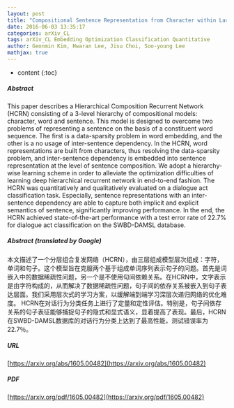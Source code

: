```yaml
---
layout: post
title: "Compositional Sentence Representation from Character within Large Context Text"
date: 2016-06-03 13:35:17
categories: arXiv_CL
tags: arXiv_CL Embedding Optimization Classification Quantitative
author: Geonmin Kim, Hwaran Lee, Jisu Choi, Soo-young Lee
mathjax: true
---
```


* content
{:toc}

##### Abstract
This paper describes a Hierarchical Composition Recurrent Network (HCRN) consisting of a 3-level hierarchy of compositional models: character, word and sentence. This model is designed to overcome two problems of representing a sentence on the basis of a constituent word sequence. The first is a data-sparsity problem in word embedding, and the other is a no usage of inter-sentence dependency. In the HCRN, word representations are built from characters, thus resolving the data-sparsity problem, and inter-sentence dependency is embedded into sentence representation at the level of sentence composition. We adopt a hierarchy-wise learning scheme in order to alleviate the optimization difficulties of learning deep hierarchical recurrent network in end-to-end fashion. The HCRN was quantitatively and qualitatively evaluated on a dialogue act classification task. Especially, sentence representations with an inter-sentence dependency are able to capture both implicit and explicit semantics of sentence, significantly improving performance. In the end, the HCRN achieved state-of-the-art performance with a test error rate of 22.7% for dialogue act classification on the SWBD-DAMSL database.

##### Abstract (translated by Google)
本文描述了一个分层组合复发网络（HCRN），由三层组成模型层次组成：字符，单词和句子。这个模型旨在克服两个基于组成单词序列表示句子的问题。首先是词嵌入中的数据稀疏性问题，另一个是不使用句间依赖关系。在HCRN中，文字表示是由字符构成的，从而解决了数据稀疏性问题，句子间的依存关系被嵌入到句子表达层面。我们采用层次式的学习方案，以缓解端到端学习深层次递归网络的优化难度。 HCRN在对话行为分类任务上进行了定量和定性评估。特别是，句子间依存关系的句子表征能够捕捉句子的隐式和显式语义，显着提高了表现。最后，HCRN在SWBD-DAMSL数据库的对话行为分类上达到了最高性能，测试错误率为22.7％。

##### URL
[https://arxiv.org/abs/1605.00482](https://arxiv.org/abs/1605.00482)

##### PDF
[https://arxiv.org/pdf/1605.00482](https://arxiv.org/pdf/1605.00482)

